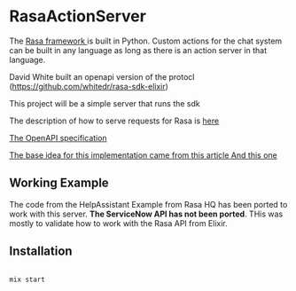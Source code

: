 # RasaActionServer

The [Rasa framework ](https://rasa.com) is built in Python. Custom actions for the chat system
can be built in any language as long as there is an action server in that language.

David White built an openapi version of the protocl (https://github.com/whitedr/rasa-sdk-elixir)

This project will be a simple server that runs the sdk

The description of how to serve requests for Rasa is [here ](https://rasa.com/docs/rasa/api/action-server/#action-server)

[The OpenAPI specification ](https://rasa.com/docs/rasa/_static/spec/action-server.yml)


[The base idea for this implementation came from this article ](https://k.lelonek.me/elixir-http-server)
[And this one](https://dev.to/jonlunsford/elixir-building-a-small-json-endpoint-with-plug-cowboy-and-poison-1826)


## Working Example

The code from the HelpAssistant Example from Rasa HQ has been ported
to work with this server. **The ServiceNow API has not been ported**. THis
was mostly to validate how to work with the Rasa API from Elixir.



## Installation


```shell script

mix start

```

